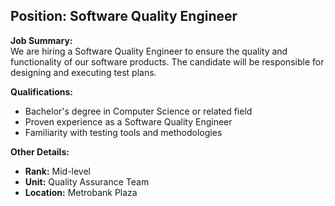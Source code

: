 ## **Position: Software Quality Engineer**
**Job Summary:**  
We are hiring a Software Quality Engineer to ensure the quality and functionality of our software products. The candidate will be responsible for designing and executing test plans.

**Qualifications:**  
- Bachelor's degree in Computer Science or related field
- Proven experience as a Software Quality Engineer
- Familiarity with testing tools and methodologies

**Other Details:**
- **Rank:** Mid-level
- **Unit:** Quality Assurance Team
- **Location:** Metrobank Plaza